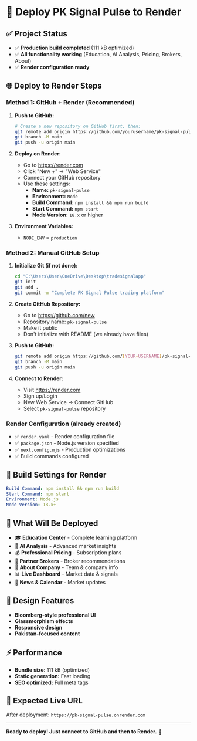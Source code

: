 # 🚀 Deploy PK Signal Pulse to Render

## ✅ **Project Status**
- ✅ **Production build completed** (111 kB optimized)
- ✅ **All functionality working** (Education, AI Analysis, Pricing, Brokers, About)
- ✅ **Render configuration ready**

## 🌐 **Deploy to Render Steps**

### **Method 1: GitHub + Render (Recommended)**

1. **Push to GitHub:**
   ```bash
   # Create a new repository on GitHub first, then:
   git remote add origin https://github.com/yourusername/pk-signal-pulse.git
   git branch -M main
   git push -u origin main
   ```

2. **Deploy on Render:**
   - Go to https://render.com
   - Click "New +" → "Web Service"
   - Connect your GitHub repository
   - Use these settings:
     - **Name:** `pk-signal-pulse`
     - **Environment:** `Node`
     - **Build Command:** `npm install && npm run build`
     - **Start Command:** `npm start`
     - **Node Version:** `18.x` or higher

3. **Environment Variables:**
   - `NODE_ENV` = `production`

### **Method 2: Manual GitHub Setup**

1. **Initialize Git (if not done):**
   ```bash
   cd "C:\Users\User\OneDrive\Desktop\tradesignalapp"
   git init
   git add .
   git commit -m "Complete PK Signal Pulse trading platform"
   ```

2. **Create GitHub Repository:**
   - Go to https://github.com/new
   - Repository name: `pk-signal-pulse`
   - Make it public
   - Don't initialize with README (we already have files)

3. **Push to GitHub:**
   ```bash
   git remote add origin https://github.com/[YOUR-USERNAME]/pk-signal-pulse.git
   git branch -M main
   git push -u origin main
   ```

4. **Connect to Render:**
   - Visit https://render.com
   - Sign up/Login
   - New Web Service → Connect GitHub
   - Select `pk-signal-pulse` repository

### **Render Configuration (already created)**
- ✅ `render.yaml` - Render configuration file
- ✅ `package.json` - Node.js version specified
- ✅ `next.config.mjs` - Production optimizations
- ✅ Build commands configured

## 🔧 **Build Settings for Render**
```yaml
Build Command: npm install && npm run build
Start Command: npm start
Environment: Node.js
Node Version: 18.x+
```

## 📱 **What Will Be Deployed**
- 🎓 **Education Center** - Complete learning platform
- 🤖 **AI Analysis** - Advanced market insights
- 💰 **Professional Pricing** - Subscription plans
- 🤝 **Partner Brokers** - Broker recommendations
- 🏢 **About Company** - Team & company info
- 📊 **Live Dashboard** - Market data & signals
- 📰 **News & Calendar** - Market updates

## 🎨 **Design Features**
- **Bloomberg-style professional UI**
- **Glassmorphism effects**
- **Responsive design**
- **Pakistan-focused content**

## ⚡ **Performance**
- **Bundle size:** 111 kB (optimized)
- **Static generation:** Fast loading
- **SEO optimized:** Full meta tags

## 🚀 **Expected Live URL**
After deployment: `https://pk-signal-pulse.onrender.com`

---

**Ready to deploy! Just connect to GitHub and then to Render.** 🌟